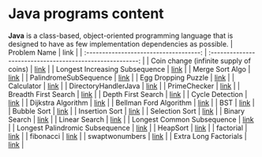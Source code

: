 # Java programs content

**Java** is a class-based, object-oriented programming language that is designed to have as few implementation dependencies as possible.
|              Problem Name              |                           link                            |
| :------------------------------------: | :-------------------------------------------------------: |
| Coin change (infinite supply of coins) |                [link](./CoinChange_i.java)                |
|     Longest Increasing Subsequence     |        [link](./LongestIncreasingSubsequence.java)        |
|            Merge Sort Algo             |                 [link](./MergeSort.java)                  |
|         PalindromeSubSequence          |                 [link](./PalindromeSubSequence.java)      |
|         Egg Dropping Puzzle            |                 [link](./EggDroppingPuzzle.java)          |
|          Calculator                    |      [link](./Calculator/Calculator.java)                 |
|       DirectoryHandlerJava             |                 [link](./DirectoryHandlerJava.java)       |
|           PrimeChecker                 |        [link](./PrimeChecker.java)                        |
|           Breadth First Search         |        [link](./Graphs/BreadthFirstSearch.java)           |
|           Depth First Search           |        [link](./Graphs/DepthFirstSearch.java)             |
|           Cycle Detection              |        [link](./Graphs/CycleDetection.java)               |
|           Dijkstra Algorithm           |        [link](./Graphs/DijkstraAlgorithm.java)            |
|           Bellman Ford Algorithm       |        [link](./Graphs/BellmanFordAlgorithm.java)         |
|           BST                          |        [link](./binarySearchTree.java)                    |
|           Bubble Sort                  |        [link](./bubbleSort.java)                          |
|           Insertion Sort               |        [link](./insertionSort.java)                       |
|           Selection Sort               |        [link](./selectionSort.java)                       |
|           Binary Search                |        [link](./BinarySearch.java)                        |
|           Linear Search                |        [link](./LinearSearch.java)                        |
|    Longest Common Subsequence          |        [link](./LongestCommonSubsequence.java)            |
|    Longest Palindromic Subsequence     |        [link](./LongestPalindromicSubsequence.java)       |
|           HeapSort                     |        [link](./HeapSort.java)                            |
|           factorial                    |       [link](./factorial.java)                            | 
|           fibonacci                    |       [link](./fibonacci.java)                            |
|           swaptwonumbers               |       [link](./swapTwoNumbers.java)                       |
|           Extra Long Factorials        |        [link](./ExtraLongFactorial.java)                  |
